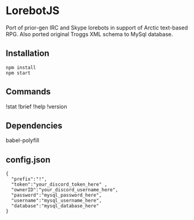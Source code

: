 # LorebotJS
Port of prior-gen IRC and Skype lorebots in support of Arctic text-based RPG. Also ported original Troggs XML schema to MySql database.

## Installation 
```
npm install
npm start
```

## Commands
!stat
!brief
!help
!version

## Dependencies

babel-polyfill

## config.json
```
{
  "prefix":"!",
  "token":"your_discord_token_here" ,
  "ownerID":"your_discord_username_here",
  "password":"mysql_password_here",
  "username":"mysql_username_here",
  "database":"mysql_database_here"
}

```
